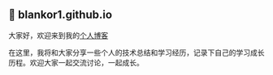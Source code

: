 ## :open_book: blankor1.github.io

大家好，欢迎来到我的[个人博客](https://blankor1.github.io)

在这里，我将和大家分享一些个人的技术总结和学习经历，记录下自己的学习成长历程。欢迎大家一起交流讨论，一起成长。

